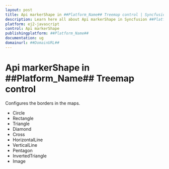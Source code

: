 ```yaml
---
layout: post
title: Api markerShape in ##Platform_Name## Treemap control | Syncfusion
description: Learn here all about Api markerShape in Syncfusion ##Platform_Name## Treemap control of Syncfusion Essential JS 2 and more.
platform: ej2-javascript
control: Api markerShape 
publishingplatform: ##Platform_Name##
documentation: ug
domainurl: ##DomainURL##
---
```


# Api markerShape in ##Platform_Name## Treemap control

Configures the borders in the maps.
* Circle
* Rectangle
* Triangle
* Diamond
* Cross
* HorizontalLine
* VerticalLine
* Pentagon
* InvertedTriangle
* Image
